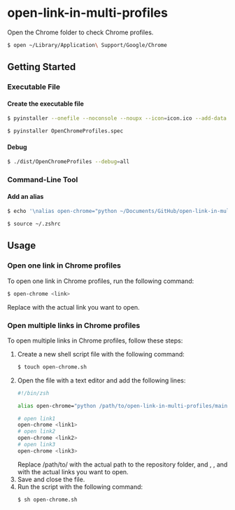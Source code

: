 # open-link-in-multi-profiles

Open the Chrome folder to check Chrome profiles.

```zsh
$ open ~/Library/Application\ Support/Google/Chrome
```

## Getting Started

### Executable File

#### Create the executable file

```zsh
$ pyinstaller --onefile --noconsole --noupx --icon=icon.ico --add-data 'open_chrome.sh:.' --name OpenChromeProfiles gui.py
```

```zsh
$ pyinstaller OpenChromeProfiles.spec
```

#### Debug

```zsh
$ ./dist/OpenChromeProfiles --debug=all
```

### Command-Line Tool

#### Add an alias

```zsh
$ echo '\nalias open-chrome="python ~/Documents/GitHub/open-link-in-multi-profiles/main.py"' >> ~/.zshrc
```

```zsh
$ source ~/.zshrc
```

## Usage

### Open one link in Chrome profiles

To open one link in Chrome profiles, run the following command:

```zsh
$ open-chrome <link>
```

Replace <link> with the actual link you want to open.

### Open multiple links in Chrome profiles

To open multiple links in Chrome profiles, follow these steps:

1. Create a new shell script file with the following command:
   ```zsh
   $ touch open-chrome.sh
   ```
2. Open the file with a text editor and add the following lines:
   ```zsh
   #!/bin/zsh
   
   alias open-chrome="python /path/to/open-link-in-multi-profiles/main.py"
   
   # open link1
   open-chrome <link1>
   # open link2
   open-chrome <link2>
   # open link3
   open-chrome <link3>
   ```
   Replace /path/to/ with the actual path to the repository folder, and <link1>, <link2>, and <link3> with the actual
   links you want to open.
3. Save and close the file.
4. Run the script with the following command:
   ```zsh
   $ sh open-chrome.sh
   ```